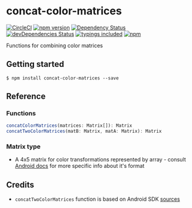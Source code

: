 # concat-color-matrices
[![CircleCI](https://circleci.com/gh/iyegoroff/concat-color-matrices.svg?style=svg)](https://circleci.com/gh/iyegoroff/concat-color-matrices)
[![npm version](https://badge.fury.io/js/concat-color-matrices.svg?t=1495378566925)](https://badge.fury.io/js/concat-color-matrices)
[![Dependency Status](https://david-dm.org/iyegoroff/concat-color-matrices.svg?t=1495378566925)](https://david-dm.org/iyegoroff/concat-color-matrices)
[![devDependencies Status](https://david-dm.org/iyegoroff/concat-color-matrices/dev-status.svg)](https://david-dm.org/iyegoroff/concat-color-matrices?type=dev)
[![typings included](https://img.shields.io/badge/typings-included-brightgreen.svg?t=1495378566925)](src/index.d.ts)
[![npm](https://img.shields.io/npm/l/express.svg?t=1495378566925)](https://www.npmjs.com/package/concat-color-matrices)

Functions for combining color matrices

## Getting started

`$ npm install concat-color-matrices --save`

## Reference

### Functions

```typescript
concatColorMatrices(matrices: Matrix[]): Matrix
concatTwoColorMatrices(matB: Matrix, matA: Matrix): Matrix
```

### Matrix type

- A 4x5 matrix for color transformations represented by array -
  consult [Android docs](https://developer.android.com/reference/android/graphics/ColorMatrix)
	for more specific info about it's format

## Credits

- `concatTwoColorMatrices` function is based on Android SDK [sources](https://goo.gl/MMDopQ)
